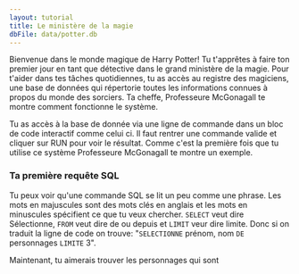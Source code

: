 ```yaml
---
layout: tutorial
title: Le ministère de la magie
dbFile: data/potter.db
---
```


Bienvenue dans le monde magique de Harry Potter! Tu t'apprêtes à faire ton premier jour en tant que détective dans le grand ministère de la magie. Pour t'aider dans tes tâches quotidiennes, tu as accès au registre des magiciens, une base de données qui répertorie toutes les informations connues à propos du monde des sorciers. Ta cheffe, Professeure McGonagall te montre comment fonctionne le système. 

Tu as accès à la base de donnée via une ligne de commande dans un bloc de code interactif comme celui ci. Il faut rentrer une commande valide et cliquer sur RUN pour voir le résultat. Comme c'est la première fois que tu utilise ce système Professeure McGonagall te montre un exemple.

<sql-exercise
  data-question="Voici un exemple pour chercher le nom et le prénom de 3 magiciens dans la base de données."
  data-comment="Essaies de modifier le nombre de personnages qui sont cherchés à 5"
  data-default-text="SELECT prénom, nom
FROM personnages
LIMIT 3"></sql-exercise>


<div class="sideNote">
<h3>Ta première requête SQL</h3>
<p>Tu peux voir qu'une commande SQL se lit un peu comme une phrase. Les mots en majuscules sont des mots clés en anglais et les mots en minuscules spécifient ce que tu veux chercher. <code>SELECT</code> veut dire Sélectionne, <code>FROM</code> veut dire de ou depuis et <code>LIMIT</code> veur dire limite. Donc si on traduit la ligne de code on trouve: "<code>SELECTIONNE</code> prénom, nom <code>DE</code> personnages <code>LIMITE</code> 3".</p>
</div>

Maintenant, tu aimerais trouver les personnages qui sont

